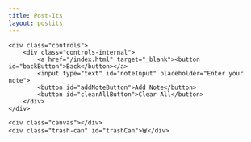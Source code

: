 ```yaml
---
title: Post-Its
layout: postits
---
```


    <div class="controls">
        <div class="controls-internal">
            <a href="/index.html" target="_blank"><button id="backButton">Back</button></a> 
            <input type="text" id="noteInput" placeholder="Enter your note">
            <button id="addNoteButton">Add Note</button>
            <button id="clearAllButton">Clear All</button>
        </div>
    </div>
    
    <div class="canvas"></div>
    <div class="trash-can" id="trashCan">🗑️</div>